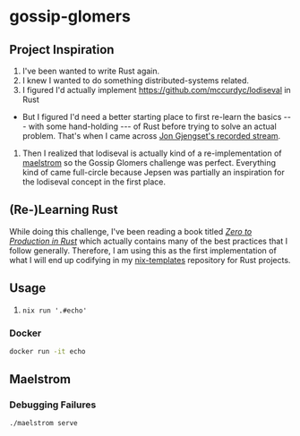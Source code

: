# gossip-glomers

## Project Inspiration

1. I've been wanted to write Rust again.
1. I knew I wanted to do something distributed-systems related.
1. I figured I'd actually implement https://github.com/mccurdyc/lodiseval in Rust
 - But I figured I'd need a better starting place to first re-learn the basics --- with some hand-holding --- of Rust before trying
 to solve an actual problem. That's when I came across [Jon Gjengset's recorded stream](https://youtu.be/gboGyccRVXI?si=h51BZDIr1LPFWxFU).
1. Then I realized that lodiseval is actually kind of a re-implementation of [maelstrom](https://github.com/jepsen-io/maelstrom) so the Gossip Glomers
challenge was perfect. Everything kind of came full-circle because Jepsen was partially an inspiration for the lodiseval concept in the first place.

## (Re-)Learning Rust

While doing this challenge, I've been reading a book titled [_Zero to Production in Rust_](https://www.amazon.com/Zero-Production-Rust-introduction-development/dp/B0BHLDMFDQ/ref=sr_1_1?crid=1TA1X83N68E12&dib=eyJ2IjoiMSJ9.3PXaR8G-D0CsuTHFajbMtqgg2dshDRkAfoGeqSf-uMYpDEqs3nQVzkzhLvWAMfJjtDGOgjhYHtvn1KkN_hMmvnAeqo5wb1QwwsEz__O_OVO0zaXUTf2hEYza_Af1BnawPhCiSMm30-UqSPqpPFms54BUggOR8lW7_hAaqo1pNHpXHWsPiGLg3-v3jX7oSXsElR8yXD1fu5EFSZM4i0iPlMn9cJ73q3lB6hhNA9J_z-U.BWPWQtikOFIqn-pKOPxEHapd4Bm3o-HYf7pglObXCJs&dib_tag=se&keywords=production+rust&qid=1724622092&sprefix=production+rust%2Caps%2C103&sr=8-1)
which actually contains many of the best practices that I follow generally. Therefore,
I am using this as the first implementation of what I will end up codifying in my
[nix-templates](https://github.com/mccurdyc/nix-templates) repository for Rust projects.

## Usage

1. `nix run '.#echo'`

### Docker

```bash
docker run -it echo
```

## Maelstrom

### Debugging Failures

```bash
./maelstrom serve
```

